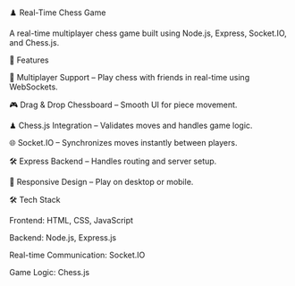 ♟️ Real-Time Chess Game

A real-time multiplayer chess game built using Node.js, Express, Socket.IO, and Chess.js.

🚀 Features

🔗 Multiplayer Support – Play chess with friends in real-time using WebSockets.

🎮 Drag & Drop Chessboard – Smooth UI for piece movement.

♟ Chess.js Integration – Validates moves and handles game logic.

🌐 Socket.IO – Synchronizes moves instantly between players.

🛠 Express Backend – Handles routing and server setup.

📱 Responsive Design – Play on desktop or mobile.

🛠 Tech Stack

Frontend: HTML, CSS, JavaScript

Backend: Node.js, Express.js

Real-time Communication: Socket.IO

Game Logic: Chess.js
